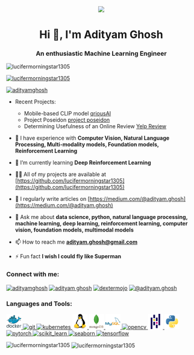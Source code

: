 <div id="header" align="center">
  <img src="https://media.giphy.com/media/qgQUggAC3Pfv687qPC/giphy.gif" width="100"/>
</div>
<h1 align="center">Hi 👋, I'm Adityam Ghosh</h1>
<h3 align="center">An enthusiastic Machine Learning Engineer</h3>

<p align="left"> <img src="https://komarev.com/ghpvc/?username=lucifermorningstar1305&label=Profile%20views&color=0e75b6&style=flat" alt="lucifermorningstar1305" /> </p>

<p align="left"> <a href="https://github.com/ryo-ma/github-profile-trophy"><img src="https://github-profile-trophy.vercel.app/?username=lucifermorningstar1305" alt="lucifermorningstar1305" /></a> </p>

<p align="left"> <a href="https://twitter.com/adityamghosh" target="blank"><img src="https://img.shields.io/twitter/follow/adityamghosh?logo=twitter&style=for-the-badge" alt="adityamghosh" /></a> </p>

- Recent Projects:
  - Mobile-based CLIP model [qriousAI](https://github.com/lucifermorningstar1305/qriousAI)
  - Project Poseidon [project poseidon](https://github.com/lucifermorningstar1305/projectposiedon)
  - Determining Usefulness of an Online Review [Yelp Review](https://github.com/zyh10655/CS760)

- 🌟 I have experience with **Computer Vision, Natural Language Processing, Multi-modality models, Foundation models, Reinforcement Learning**

- 🌱 I’m currently learning **Deep Reinforcement Learning**

- 👨‍💻 All of my projects are available at [https://github.com/lucifermorningstar1305](https://github.com/lucifermorningstar1305)

- 📝 I regularly write articles on [https://medium.com/@adityam.ghosh](https://medium.com/@adityam.ghosh)

- 💬 Ask me about **data science, python, natural language processing, machine learning, deep learning, reinforcement learning, computer vision, foundation models, multimodal models**

- 📫 How to reach me **adityam.ghosh@gmail.com**

- ⚡ Fun fact **I wish I could fly like Superman**

<h3 align="left">Connect with me:</h3>
<p align="left">
<a href="https://twitter.com/adityamghosh" target="blank"><img align="center" src="https://raw.githubusercontent.com/rahuldkjain/github-profile-readme-generator/master/src/images/icons/Social/twitter.svg" alt="adityamghosh" height="30" width="40" /></a>
<a href="https://linkedin.com/in/adityam ghosh" target="blank"><img align="center" src="https://raw.githubusercontent.com/rahuldkjain/github-profile-readme-generator/master/src/images/icons/Social/linked-in-alt.svg" alt="adityam ghosh" height="30" width="40" /></a>
<a href="https://kaggle.com/dextermojo" target="blank"><img align="center" src="https://raw.githubusercontent.com/rahuldkjain/github-profile-readme-generator/master/src/images/icons/Social/kaggle.svg" alt="dextermojo" height="30" width="40" /></a>
<a href="https://medium.com/@adityam.ghosh" target="blank"><img align="center" src="https://raw.githubusercontent.com/rahuldkjain/github-profile-readme-generator/master/src/images/icons/Social/medium.svg" alt="@adityam.ghosh" height="30" width="40" /></a>
</p>

<h3 align="left">Languages and Tools:</h3>
<p align="left"> <a href="https://www.docker.com/" target="_blank" rel="noreferrer"> <img src="https://raw.githubusercontent.com/devicons/devicon/master/icons/docker/docker-original-wordmark.svg" alt="docker" width="40" height="40"/> </a> <a href="https://git-scm.com/" target="_blank" rel="noreferrer"> <img src="https://www.vectorlogo.zone/logos/git-scm/git-scm-icon.svg" alt="git" width="40" height="40"/> </a> <a href="https://kubernetes.io" target="_blank" rel="noreferrer"> <img src="https://www.vectorlogo.zone/logos/kubernetes/kubernetes-icon.svg" alt="kubernetes" width="40" height="40"/> </a> <a href="https://www.linux.org/" target="_blank" rel="noreferrer"> <img src="https://raw.githubusercontent.com/devicons/devicon/master/icons/linux/linux-original.svg" alt="linux" width="40" height="40"/> </a> <a href="https://www.mongodb.com/" target="_blank" rel="noreferrer"> <img src="https://raw.githubusercontent.com/devicons/devicon/master/icons/mongodb/mongodb-original-wordmark.svg" alt="mongodb" width="40" height="40"/> </a> <a href="https://www.mysql.com/" target="_blank" rel="noreferrer"> <img src="https://raw.githubusercontent.com/devicons/devicon/master/icons/mysql/mysql-original-wordmark.svg" alt="mysql" width="40" height="40"/> </a> <a href="https://opencv.org/" target="_blank" rel="noreferrer"> <img src="https://www.vectorlogo.zone/logos/opencv/opencv-icon.svg" alt="opencv" width="40" height="40"/> </a> <a href="https://pandas.pydata.org/" target="_blank" rel="noreferrer"> <img src="https://raw.githubusercontent.com/devicons/devicon/2ae2a900d2f041da66e950e4d48052658d850630/icons/pandas/pandas-original.svg" alt="pandas" width="40" height="40"/> </a> <a href="https://www.python.org" target="_blank" rel="noreferrer"> <img src="https://raw.githubusercontent.com/devicons/devicon/master/icons/python/python-original.svg" alt="python" width="40" height="40"/> </a> <a href="https://pytorch.org/" target="_blank" rel="noreferrer"> <img src="https://www.vectorlogo.zone/logos/pytorch/pytorch-icon.svg" alt="pytorch" width="40" height="40"/> </a> <a href="https://scikit-learn.org/" target="_blank" rel="noreferrer"> <img src="https://upload.wikimedia.org/wikipedia/commons/0/05/Scikit_learn_logo_small.svg" alt="scikit_learn" width="40" height="40"/> </a> <a href="https://seaborn.pydata.org/" target="_blank" rel="noreferrer"> <img src="https://seaborn.pydata.org/_images/logo-mark-lightbg.svg" alt="seaborn" width="40" height="40"/> </a> <a href="https://www.tensorflow.org" target="_blank" rel="noreferrer"> <img src="https://www.vectorlogo.zone/logos/tensorflow/tensorflow-icon.svg" alt="tensorflow" width="40" height="40"/> </a> </p>

<p><img align="left" src="https://github-readme-stats.vercel.app/api/top-langs?username=lucifermorningstar1305&show_icons=true&locale=en&layout=compact" alt="lucifermorningstar1305" /></p>

<p>&nbsp;<img align="center" src="https://github-readme-stats.vercel.app/api?username=lucifermorningstar1305&show_icons=true&locale=en" alt="lucifermorningstar1305" /></p>

